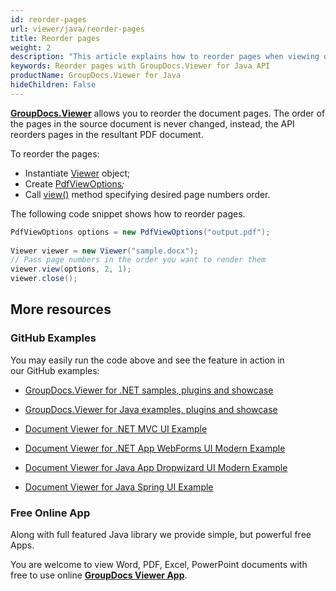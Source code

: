 ```yaml
---
id: reorder-pages
url: viewer/java/reorder-pages
title: Reorder pages
weight: 2
description: "This article explains how to reorder pages when viewing documents with GroupDocs.Viewer within your Java applications."
keywords: Reorder pages with GroupDocs.Viewer for Java API
productName: GroupDocs.Viewer for Java
hideChildren: False
---
```

[**GroupDocs.Viewer**](https://products.groupdocs.com/viewer/java) allows you to reorder the document pages. The order of the pages in the source document is never changed, instead, the API reorders pages in the resultant PDF document.

To reorder the pages:

*   Instantiate [Viewer](https://apireference.groupdocs.com/java/viewer/com.groupdocs.viewer/Viewer) object;
*   Create [PdfViewOptions](https://apireference.groupdocs.com/java/viewer/com.groupdocs.viewer.options/PdfViewOptions)*;*
*   Call [view()](https://apireference.groupdocs.com/java/viewer/com.groupdocs.viewer/Viewer#view(com.groupdocs.viewer.options.ViewOptions)) method specifying desired page numbers order.

The following code snippet shows how to reorder pages. 

```csharp
PdfViewOptions options = new PdfViewOptions("output.pdf");
 
Viewer viewer = new Viewer("sample.docx");
// Pass page numbers in the order you want to render them
viewer.view(options, 2, 1);
viewer.close();
```

## More resources

### GitHub Examples

You may easily run the code above and see the feature in action in our GitHub examples:

*   [GroupDocs.Viewer for .NET samples, plugins and showcase](https://github.com/groupdocs-viewer/GroupDocs.Viewer-for-.NET)
    
*   [GroupDocs.Viewer for Java examples, plugins and showcase](https://github.com/groupdocs-viewer/GroupDocs.Viewer-for-Java)
    
*   [Document Viewer for .NET MVC UI Example](https://github.com/groupdocs-viewer/GroupDocs.Viewer-for-.NET-MVC) 
    
*   [Document Viewer for .NET App WebForms UI Modern Example](https://github.com/groupdocs-viewer/GroupDocs.Viewer-for-.NET-WebForms)
    
*   [Document Viewer for Java App Dropwizard UI Modern Example](https://github.com/groupdocs-viewer/GroupDocs.Viewer-for-Java-Dropwizard)
    
*   [Document Viewer for Java Spring UI Example](https://github.com/groupdocs-viewer/GroupDocs.Viewer-for-Java-Spring)
    

### Free Online App

Along with full featured Java library we provide simple, but powerful free Apps.

You are welcome to view Word, PDF, Excel, PowerPoint documents with free to use online **[GroupDocs Viewer App](https://products.groupdocs.app/viewer)**.
